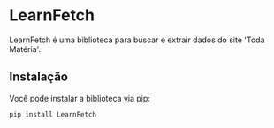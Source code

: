 # LearnFetch

LearnFetch é uma biblioteca para buscar e extrair dados do site 'Toda Matéria'.

## Instalação

Você pode instalar a biblioteca via pip:

```bash
pip install LearnFetch
